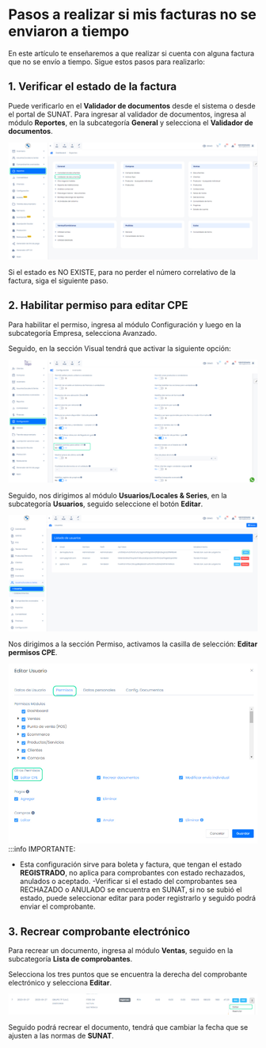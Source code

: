 # Pasos a realizar si mis facturas no se enviaron a tiempo

En este artículo te enseñaremos a que realizar si cuenta con alguna factura que no se envío a tiempo. Sigue estos pasos para realizarlo:

## 1. Verificar el estado de la factura

Puede verificarlo en el **Validador de documentos** desde el sistema o desde el portal de SUNAT. Para ingresar al validador de documentos, ingresa al módulo **Reportes**, en la subcategoría **General** y selecciona el **Validador de documentos**.

![Alt text](img/validadordoc.jpg)

Si el estado es NO EXISTE, para no perder el número correlativo de la factura, siga el siguiente paso.

## 2. Habilitar permiso para editar CPE

Para habilitar el permiso, ingresa al módulo Configuración y luego en la subcategoría Empresa, selecciona Avanzado.

Seguido, en la sección Visual tendrá que activar la siguiente opción:

![Alt text](img/Error.jpg)

Seguido, nos dirigimos al módulo **Usuarios/Locales & Series**, en la subcategoría **Usuarios**, seguido seleccione el botón **Editar**.

![Alt text](img/usuariopermiso.jpg)

Nos dirigimos a la sección Permiso, activamos la casilla de selección: **Editar permisos CPE**.

![Alt text](img/usuariopermiso2.jpg)
:::info IMPORTANTE:
- Esta configuración sirve para boleta y factura, que tengan el estado **REGISTRADO**, no aplica para comprobantes con estado rechazados, anulados o aceptado.
-Verificar si el estado del comprobantes sea RECHAZADO o ANULADO se encuentra en SUNAT, si no se subió el estado, puede seleccionar editar para poder registrarlo y seguido podrá enviar el comprobante.

## 3. Recrear comprobante electrónico

Para recrear un documento, ingresa al módulo **Ventas**, seguido en la subcategoría **Lista de comprobantes**.

Selecciona los tres puntos que se encuentra la derecha del comprobante electrónico y selecciona **Editar**.

![Alt text](img/Error3.jpg)

Seguido podrá recrear el documento, tendrá que cambiar la fecha que se ajusten a las normas de **SUNAT**.
